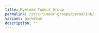 ```yaml
---
title: Myeloma Tumour Group
permalink: /stcc-tumour-groups/permalink/
variant: markdown
description: ""
---
```

